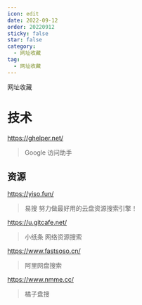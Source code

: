 ```yaml
---
icon: edit
date: 2022-09-12
order: 20220912
sticky: false
star: false
category:
  - 网址收藏
tag:
  - 网址收藏
---
```


网址收藏

<!-- more -->

# 技术

https://ghelper.net/

> Google 访问助手

## 资源

https://yiso.fun/

> 易搜 努力做最好用的云盘资源搜索引擎！

https://u.gitcafe.net/

> 小纸条 网络资源搜索

https://www.fastsoso.cn/

> 阿里网盘搜索

https://www.nmme.cc/

> 橘子盘搜
